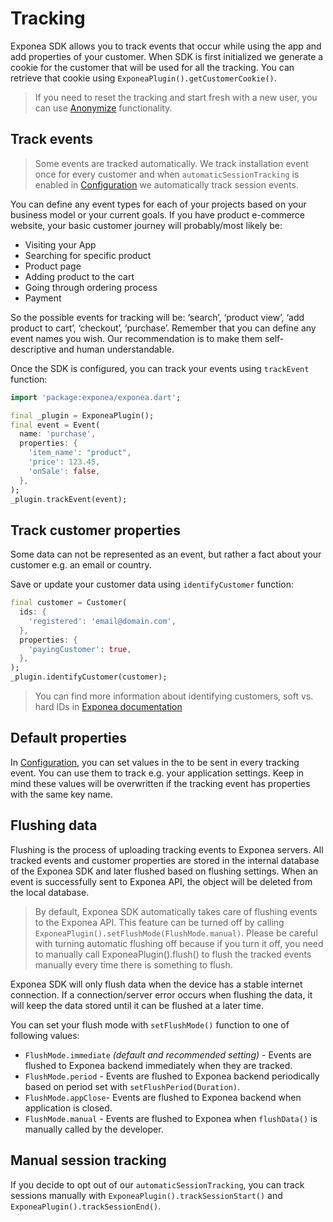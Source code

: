 # Tracking
Exponea SDK allows you to track events that occur while using the app and add properties of your customer. When SDK is first initialized we generate a cookie for the customer that will be used for all the tracking. You can retrieve that cookie using `ExponeaPlugin().getCustomerCookie()`.

> If you need to reset the tracking and start fresh with a new user, you can use [Anonymize](./ANONYMIZE.md) functionality.

## Track events
> Some events are tracked automatically. We track installation event once for every customer and when `automaticSessionTracking` is enabled in [Configuration](./CONFIGURATION.md) we automatically track session events.

You can define any event types for each of your projects based on your business model or your current goals. If you have product e-commerce website, your basic customer journey will probably/most likely be:

* Visiting your App
* Searching for specific product
* Product page
* Adding product to the cart
* Going through ordering process
* Payment

So the possible events for tracking will be: ‘search’, ‘product view’, ‘add product to cart’, ‘checkout’, ‘purchase’. Remember that you can define any event names you wish. Our recommendation is to make them self-descriptive and human understandable.

Once the SDK is configured, you can track your events using `trackEvent` function:

```dart
import 'package:exponea/exponea.dart';

final _plugin = ExponeaPlugin();
final event = Event(
  name: 'purchase',
  properties: {
    'item_name': "product",
    'price': 123.45,
    'onSale': false,
  },
);
_plugin.trackEvent(event);
```

## Track customer properties
Some data can not be represented as an event, but rather a fact about your customer e.g. an email or country.

Save or update your customer data using `identifyCustomer` function:
```dart
final customer = Customer(
  ids: {
    'registered': 'email@domain.com',
  },
  properties: {
    'payingCustomer': true,
  },
);
_plugin.identifyCustomer(customer);
```
> You can find more information about identifying customers, soft vs. hard IDs in [Exponea documentation](https://docs.exponea.com/docs/customer-identification)

## Default properties
In [Configuration](./CONFIGURATION.md), you can set values in the to be sent in every tracking event. You can use them to track e.g. your application settings. Keep in mind these values will be overwritten if the tracking event has properties with the same key name.

## Flushing data
Flushing is the process of uploading tracking events to Exponea servers. All tracked events and customer properties are stored in the internal database of the Exponea SDK and later flushed based on flushing settings. When an event is successfully sent to Exponea API, the object will be deleted from the local database.

> By default, Exponea SDK automatically takes care of flushing events to the Exponea API. This feature can be turned off by calling `ExponeaPlugin().setFlushMode(FlushMode.manual)`. Please be careful with turning automatic flushing off because if you turn it off, you need to manually call ExponeaPlugin().flush() to flush the tracked events manually every time there is something to flush.

Exponea SDK will only flush data when the device has a stable internet connection. If a connection/server error occurs when flushing the data, it will keep the data stored until it can be flushed at a later time.

You can set your flush mode with `setFlushMode()` function to one of following values:
  * `FlushMode.immediate` *(default and recommended setting)* - Events are flushed to Exponea backend immediately when they are tracked.
  * `FlushMode.period` - Events are flushed to Exponea backend periodically based on period set with `setFlushPeriod(Duration)`.
  * `FlushMode.appClose`- Events are flushed to Exponea backend when application is closed.
  * `FlushMode.manual` - Events are flushed to Exponea when `flushData()` is manually called by the developer.

## Manual session tracking
If you decide to opt out of our `automaticSessionTracking`, you can track sessions manually with `ExponeaPlugin().trackSessionStart()` and `ExponeaPlugin().trackSessionEnd()`.

